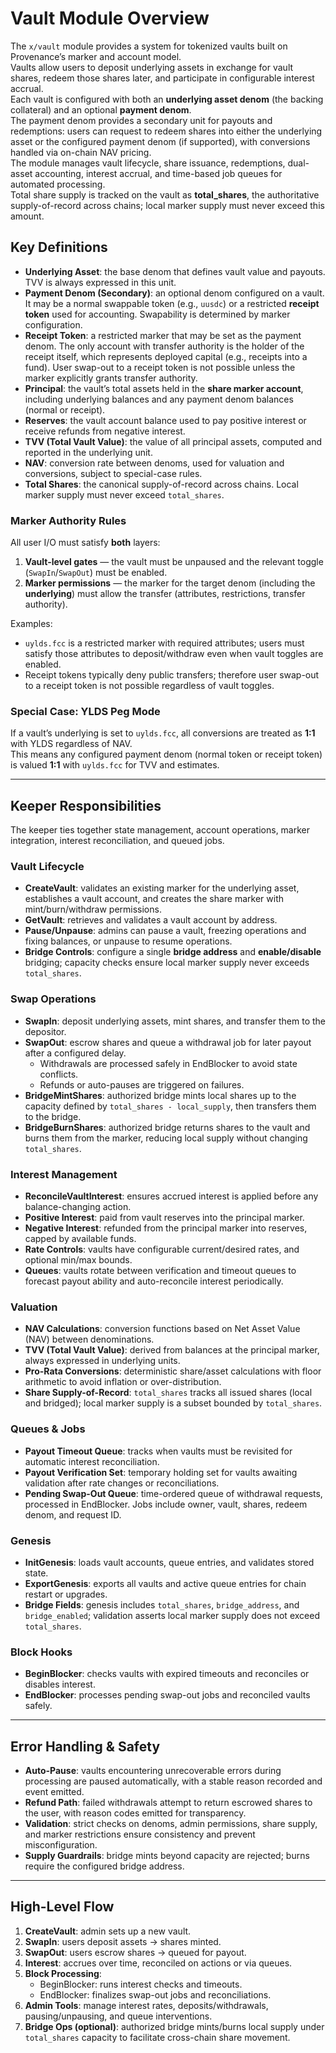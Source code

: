 # Vault Module Overview

The `x/vault` module provides a system for tokenized vaults built on Provenance’s marker and account model.  
Vaults allow users to deposit underlying assets in exchange for vault shares, redeem those shares later, and participate in configurable interest accrual.  
Each vault is configured with both an **underlying asset denom** (the backing collateral) and an optional **payment denom**.  
The payment denom provides a secondary unit for payouts and redemptions: users can request to redeem shares into either the underlying asset or the configured payment denom (if supported), with conversions handled via on-chain NAV pricing.  
The module manages vault lifecycle, share issuance, redemptions, dual-asset accounting, interest accrual, and time-based job queues for automated processing.  
Total share supply is tracked on the vault as **total_shares**, the authoritative supply-of-record across chains; local marker supply must never exceed this amount.

## Key Definitions

- **Underlying Asset**: the base denom that defines vault value and payouts. TVV is always expressed in this unit.  
- **Payment Denom (Secondary)**: an optional denom configured on a vault. It may be a normal swappable token (e.g., `uusdc`) or a restricted **receipt token** used for accounting. Swapability is determined by marker configuration.  
- **Receipt Token**: a restricted marker that may be set as the payment denom. The only account with transfer authority is the holder of the receipt itself, which represents deployed capital (e.g., receipts into a fund). User swap-out to a receipt token is not possible unless the marker explicitly grants transfer authority. 
- **Principal**: the vault’s total assets held in the **share marker account**, including underlying balances and any payment denom balances (normal or receipt).  
- **Reserves**: the vault account balance used to pay positive interest or receive refunds from negative interest.  
- **TVV (Total Vault Value)**: the value of all principal assets, computed and reported in the underlying unit.  
- **NAV**: conversion rate between denoms, used for valuation and conversions, subject to special-case rules.  
- **Total Shares**: the canonical supply-of-record across chains. Local marker supply must never exceed `total_shares`.

### Marker Authority Rules

All user I/O must satisfy **both** layers:  
1) **Vault-level gates** — the vault must be unpaused and the relevant toggle (`SwapIn`/`SwapOut`) must be enabled.  
2) **Marker permissions** — the marker for the target denom (including the **underlying**) must allow the transfer (attributes, restrictions, transfer authority).  

Examples:  
- `uylds.fcc` is a restricted marker with required attributes; users must satisfy those attributes to deposit/withdraw even when vault toggles are enabled.  
- Receipt tokens typically deny public transfers; therefore user swap-out to a receipt token is not possible regardless of vault toggles.

### Special Case: YLDS Peg Mode

If a vault’s underlying is set to `uylds.fcc`, all conversions are treated as **1:1** with YLDS regardless of NAV.  
This means any configured payment denom (normal token or receipt token) is valued **1:1** with `uylds.fcc` for TVV and estimates.

---

## Keeper Responsibilities

The keeper ties together state management, account operations, marker integration, interest reconciliation, and queued jobs.

### Vault Lifecycle
- **CreateVault**: validates an existing marker for the underlying asset, establishes a vault account, and creates the share marker with mint/burn/withdraw permissions.
- **GetVault**: retrieves and validates a vault account by address.
- **Pause/Unpause**: admins can pause a vault, freezing operations and fixing balances, or unpause to resume operations.
- **Bridge Controls**: configure a single **bridge address** and **enable/disable** bridging; capacity checks ensure local marker supply never exceeds `total_shares`.

### Swap Operations
- **SwapIn**: deposit underlying assets, mint shares, and transfer them to the depositor.
- **SwapOut**: escrow shares and queue a withdrawal job for later payout after a configured delay.  
  - Withdrawals are processed safely in EndBlocker to avoid state conflicts.
  - Refunds or auto-pauses are triggered on failures.
- **BridgeMintShares**: authorized bridge mints local shares up to the capacity defined by `total_shares - local_supply`, then transfers them to the bridge.
- **BridgeBurnShares**: authorized bridge returns shares to the vault and burns them from the marker, reducing local supply without changing `total_shares`.

### Interest Management
- **ReconcileVaultInterest**: ensures accrued interest is applied before any balance-changing action.
- **Positive Interest**: paid from vault reserves into the principal marker.
- **Negative Interest**: refunded from the principal marker into reserves, capped by available funds.
- **Rate Controls**: vaults have configurable current/desired rates, and optional min/max bounds.
- **Queues**: vaults rotate between verification and timeout queues to forecast payout ability and auto-reconcile interest periodically.

### Valuation
- **NAV Calculations**: conversion functions based on Net Asset Value (NAV) between denominations.  
- **TVV (Total Vault Value)**: derived from balances at the principal marker, always expressed in underlying units.  
- **Pro-Rata Conversions**: deterministic share/asset calculations with floor arithmetic to avoid inflation or over-distribution.  
- **Share Supply-of-Record**: `total_shares` tracks all issued shares (local and bridged); local marker supply is a subset bounded by `total_shares`.

### Queues & Jobs
- **Payout Timeout Queue**: tracks when vaults must be revisited for automatic interest reconciliation.
- **Payout Verification Set**: temporary holding set for vaults awaiting validation after rate changes or reconciliations.
- **Pending Swap-Out Queue**: time-ordered queue of withdrawal requests, processed in EndBlocker. Jobs include owner, vault, shares, redeem denom, and request ID.

### Genesis
- **InitGenesis**: loads vault accounts, queue entries, and validates stored state.
- **ExportGenesis**: exports all vaults and active queue entries for chain restart or upgrades.
- **Bridge Fields**: genesis includes `total_shares`, `bridge_address`, and `bridge_enabled`; validation asserts local marker supply does not exceed `total_shares`.

### Block Hooks
- **BeginBlocker**: checks vaults with expired timeouts and reconciles or disables interest.
- **EndBlocker**: processes pending swap-out jobs and reconciled vaults safely.

---

## Error Handling & Safety

- **Auto-Pause**: vaults encountering unrecoverable errors during processing are paused automatically, with a stable reason recorded and event emitted.
- **Refund Path**: failed withdrawals attempt to return escrowed shares to the user, with reason codes emitted for transparency.
- **Validation**: strict checks on denoms, admin permissions, share supply, and marker restrictions ensure consistency and prevent misconfiguration.
- **Supply Guardrails**: bridge mints beyond capacity are rejected; burns require the configured bridge address.

---

## High-Level Flow

1. **CreateVault**: admin sets up a new vault.
2. **SwapIn**: users deposit assets → shares minted.
3. **SwapOut**: users escrow shares → queued for payout.
4. **Interest**: accrues over time, reconciled on actions or via queues.
5. **Block Processing**:  
   - BeginBlocker: runs interest checks and timeouts.  
   - EndBlocker: finalizes swap-out jobs and reconciliations.
6. **Admin Tools**: manage interest rates, deposits/withdrawals, pausing/unpausing, and queue interventions.
7. **Bridge Ops (optional)**: authorized bridge mints/burns local supply under `total_shares` capacity to facilitate cross-chain share movement.
